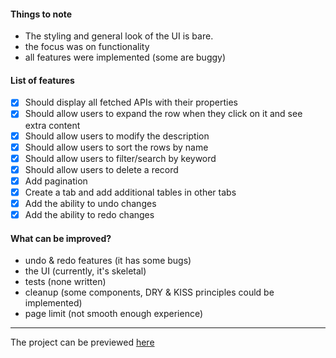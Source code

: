 #### Things to note

- The styling and general look of the UI is bare.
- the focus was on functionality
- all features were implemented (some are buggy)

#### List of features

- [x] Should display all fetched APIs with their properties
- [x] Should allow users to expand the row when they click on it and see extra content
- [x] Should allow users to modify the description
- [x] Should allow users to sort the rows by name
- [x] Should allow users to filter/search by keyword
- [x] Should allow users to delete a record
- [x] Add pagination
- [x] Create a tab and add additional tables in other tabs
- [x] Add the ability to undo changes
- [x] Add the ability to redo changes

#### What can be improved?

- undo & redo features (it has some bugs)
- the UI (currently, it's skeletal)
- tests (none written)
- cleanup (some components, DRY & KISS principles could be implemented)
- page limit (not smooth enough experience)

---

The project can be previewed [here](https://zetta-test.netlify.app/)
